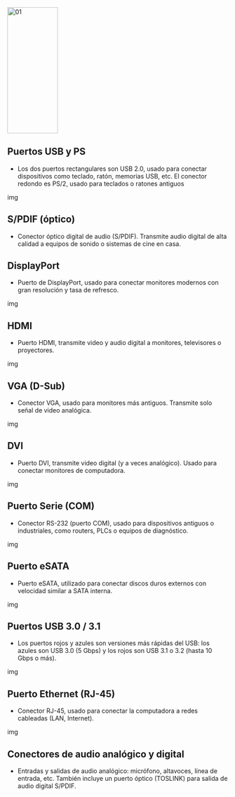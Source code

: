 <img width="115" height="287" alt="01" src="https://github.com/user-attachments/assets/718990ba-621c-4a4b-aaf2-30bc9300dd8c" />

## Puertos USB y PS

* Los dos puertos rectangulares son USB 2.0, usado para conectar dispositivos como teclado, ratón, memorias USB, etc. El conector redondo es PS/2, usado para teclados o ratones antiguos

img

## S/PDIF (óptico)
* Conector óptico digital de audio (S/PDIF). Transmite audio digital de alta calidad a equipos de sonido o sistemas de cine en casa.

## DisplayPort

* Puerto de DisplayPort, usado para conectar monitores modernos con gran resolución y tasa de refresco.

img

## HDMI

* Puerto HDMI, transmite video y audio digital a monitores, televisores o proyectores.

img

## VGA (D-Sub)

* Conector VGA, usado para monitores más antiguos. Transmite solo señal de video analógica.

img

## DVI

* Puerto DVI, transmite video digital (y a veces analógico). Usado para conectar monitores de computadora.

img

## Puerto Serie (COM)

* Conector RS-232 (puerto COM), usado para dispositivos antiguos o industriales, como routers, PLCs o equipos de diagnóstico.

img

## Puerto eSATA

* Puerto eSATA, utilizado para conectar discos duros externos con velocidad similar a SATA interna.

img

## Puertos USB 3.0 / 3.1

* Los puertos rojos y azules son versiones más rápidas del USB: los azules son USB 3.0 (5 Gbps) y los rojos son USB 3.1 o 3.2 (hasta 10 Gbps o más).

img

## Puerto Ethernet (RJ-45)

* Conector RJ-45, usado para conectar la computadora a redes cableadas (LAN, Internet).

img

## Conectores de audio analógico y digital

* Entradas y salidas de audio analógico: micrófono, altavoces, línea de entrada, etc. También incluye un puerto óptico (TOSLINK) para salida de audio digital S/PDIF.
